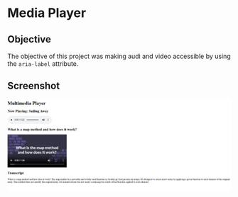 # Media Player

## Objective

The objective of this project was making audi and video accessible by using the `aria-label` attribute.

## Screenshot

![alt text](image.png)
